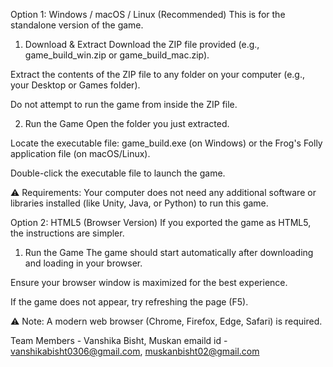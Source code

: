 Option 1: Windows / macOS / Linux (Recommended)
This is for the standalone version of the game.

1. Download & Extract
Download the ZIP file provided (e.g., game_build_win.zip or game_build_mac.zip).

Extract the contents of the ZIP file to any folder on your computer (e.g., your Desktop or Games folder).

Do not attempt to run the game from inside the ZIP file.

2. Run the Game
Open the folder you just extracted.

Locate the executable file: game_build.exe (on Windows) or the Frog's Folly application file (on macOS/Linux).

Double-click the executable file to launch the game.

⚠️ Requirements: Your computer does not need any additional software or libraries installed (like Unity, Java, or Python) to run this game.

Option 2: HTML5 (Browser Version)
If you exported the game as HTML5, the instructions are simpler.

1. Run the Game
The game should start automatically after downloading and loading in your browser.

Ensure your browser window is maximized for the best experience.

If the game does not appear, try refreshing the page (F5).

⚠️ Note: A modern web browser (Chrome, Firefox, Edge, Safari) is required.

Team Members - Vanshika Bisht, Muskan
emaild id - vanshikabisht0306@gmail.com, muskanbisht02@gmail.com
